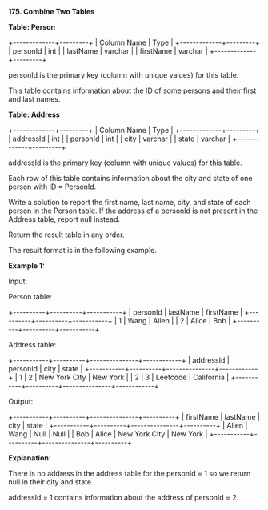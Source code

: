 **175. Combine Two Tables**

**Table: Person**

+-------------+---------+
| Column Name | Type    |
+-------------+---------+
| personId    | int     |
| lastName    | varchar |
| firstName   | varchar |
+-------------+---------+

personId is the primary key (column with unique values) for this table.

This table contains information about the ID of some persons and their first and last names.

**Table: Address**

+-------------+---------+
| Column Name | Type    |
+-------------+---------+
| addressId   | int     |
| personId    | int     |
| city        | varchar |
| state       | varchar |
+-------------+---------+

addressId is the primary key (column with unique values) for this table.

Each row of this table contains information about the city and state of one person with ID = PersonId.
 
Write a solution to report the first name, last name, city, and state of each person in the Person table. If the address of a personId is not present in the Address table, report null instead.

Return the result table in any order.

The result format is in the following example.

**Example 1:**

Input: 

Person table:

+----------+----------+-----------+
| personId | lastName | firstName |
+----------+----------+-----------+
| 1        | Wang     | Allen     |
| 2        | Alice    | Bob       |
+----------+----------+-----------+

Address table:

+-----------+----------+---------------+------------+
| addressId | personId | city          | state      |
+-----------+----------+---------------+------------+
| 1         | 2        | New York City | New York   |
| 2         | 3        | Leetcode      | California |
+-----------+----------+---------------+------------+

Output: 

+-----------+----------+---------------+----------+
| firstName | lastName | city          | state    |
+-----------+----------+---------------+----------+
| Allen     | Wang     | Null          | Null     |
| Bob       | Alice    | New York City | New York |
+-----------+----------+---------------+----------+

**Explanation:**

There is no address in the address table for the personId = 1 so we return null in their city and state.

addressId = 1 contains information about the address of personId = 2.
